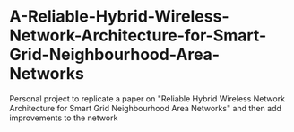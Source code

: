 # A-Reliable-Hybrid-Wireless-Network-Architecture-for-Smart-Grid-Neighbourhood-Area-Networks
Personal project to replicate a paper on "Reliable Hybrid Wireless Network Architecture for Smart Grid Neighbourhood Area Networks" and then add improvements to the network
